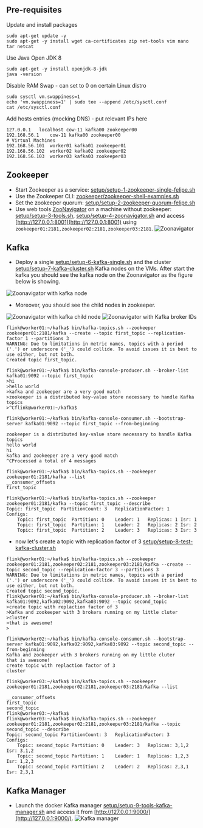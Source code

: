 
## Pre-requisites
Update and install packages
```
sudo apt-get update -y
sudo apt-get -y install wget ca-certificates zip net-tools vim nano tar netcat
```
Use Java Open JDK 8
```
sudo apt-get -y install openjdk-8-jdk
java -version
```
Disable RAM Swap - can set to 0 on certain Linux distro
```
sudo sysctl vm.swappiness=1
echo 'vm.swappiness=1' | sudo tee --append /etc/sysctl.conf
cat /etc/sysctl.conf
```
Add hosts entries (mocking DNS) - put relevant IPs here
```
127.0.0.1	localhost cow-11 kafka00 zookeeper00
192.168.56.1    cow-11 kafka00 zookeeper00
# Virtual Machines
192.168.56.101  worker01 kafka01 zookeeper01
192.168.56.102  worker02 kafka02 zookeeper02
192.168.56.103  worker03 kafka03 zookeeper03
```
## Zookeeper
 - Start Zookeeper as a service: [setup/setup-1-zookeeper-single-felipe.sh](setup/setup-1-zookeeper-single-felipe.sh)
 - Use the Zookeeper CLI: [zookeeper/zookeeper-shell-examples.sh](zookeeper/zookeeper-shell-examples.sh)
 - Set the zookeeper quorum: [setup/setup-2-zookeeper-quorum-felipe.sh](setup/setup-2-zookeeper-quorum-felipe.sh)
 - Use web tools [ZooNavigator](https://github.com/elkozmon/zoonavigator) on a machine without zookeeper: [setup/setup-3-tools.sh](setup/setup-3-tools.sh), [setup/setup-4-zoonavigator.sh](setup/setup-4-zoonavigator.sh) and access [http://127.0.0.1:8001](http://127.0.0.1:8001) using `zookeeper01:2181,zookeeper02:2181,zookeeper03:2181`.
![Zoonavigator](figures/Zoonavigator.png)

## Kafka
 - Deploy a single [setup/setup-6-kafka-single.sh](setup/setup-6-kafka-single.sh) and the cluster [setup/setup-7-kafka-cluster.sh](setup/setup-7-kafka-cluster.sh) Kafka nodes on the VMs. After start the kafka you should see the kafka node on the Zoonavigator as the figure below is showing.

![Zoonavigator with kafka node](figures/zoonavigator-kafka-node.png)

 - Moreover, you should see the child nodes in zookeeper.

![Zoonavigator with kafka child node](figures/zoonavigator-kafka-child-node.png)
![Zoonavigator with Kafka broker IDs](figures/zoonavigator-kafka-broker-ids.png)
```
flink@worker01:~/kafka$ bin/kafka-topics.sh --zookeeper zookeeper01:2181/kafka --create --topic first_topic --replication-factor 1 --partitions 3
WARNING: Due to limitations in metric names, topics with a period ('.') or underscore ('_') could collide. To avoid issues it is best to use either, but not both.
Created topic first_topic.

flink@worker01:~/kafka$ bin/kafka-console-producer.sh --broker-list kafka01:9092 --topic first_topic
>hi
>hello world
>kafka and zookeeper are a very good match
>zookeeper is a distributed key-value store necessary to handle Kafka topics
>^Cflink@worker01:~/kafka$ 

flink@worker01:~/kafka$ bin/kafka-console-consumer.sh --bootstrap-server kafka01:9092 --topic first_topic --from-beginning

zookeeper is a distributed key-value store necessary to handle Kafka topics
hello world
hi
kafka and zookeeper are a very good match
^CProcessed a total of 4 messages

flink@worker01:~/kafka$ bin/kafka-topics.sh --zookeeper zookeeper01:2181/kafka --list
__consumer_offsets
first_topic

flink@worker01:~/kafka$ bin/kafka-topics.sh --zookeeper zookeeper01:2181/kafka --topic first_topic --describe
Topic: first_topic	PartitionCount: 3	ReplicationFactor: 1	Configs: 
	Topic: first_topic	Partition: 0	Leader: 1	Replicas: 1	Isr: 1
	Topic: first_topic	Partition: 1	Leader: 2	Replicas: 2	Isr: 2
	Topic: first_topic	Partition: 2	Leader: 3	Replicas: 3	Isr: 3
```
 - now let's create a topic with replication factor of 3 [setup/setup-8-test-kafka-cluster.sh](setup/setup-8-test-kafka-cluster.sh)
```
flink@worker01:~/kafka$ bin/kafka-topics.sh --zookeeper zookeeper01:2181,zookeeper02:2181,zookeeper03:2181/kafka --create --topic second_topic --replication-factor 3 --partitions 3
WARNING: Due to limitations in metric names, topics with a period ('.') or underscore ('_') could collide. To avoid issues it is best to use either, but not both.
Created topic second_topic.
flink@worker01:~/kafka$ bin/kafka-console-producer.sh --broker-list kafka01:9092,kafka02:9092,kafka03:9092 --topic second_topic
>create topic with replaction factor of 3
>Kafka and zookeeper with 3 brokers running on my little cluter
>cluster
>that is awesome!
>

flink@worker02:~/kafka$ bin/kafka-console-consumer.sh --bootstrap-server kafka01:9092,kafka02:9092,kafka03:9092 --topic second_topic --from-beginning
Kafka and zookeeper with 3 brokers running on my little cluter
that is awesome!
create topic with replaction factor of 3
cluster

flink@worker03:~/kafka$ bin/kafka-topics.sh --zookeeper zookeeper01:2181,zookeeper02:2181,zookeeper03:2181/kafka --list

__consumer_offsets
first_topic
second_topic
flink@worker03:~/kafka$ 
flink@worker03:~/kafka$ bin/kafka-topics.sh --zookeeper zookeeper01:2181,zookeeper02:2181,zookeeper03:2181/kafka --topic second_topic --describe
Topic: second_topic	PartitionCount: 3	ReplicationFactor: 3	Configs: 
	Topic: second_topic	Partition: 0	Leader: 3	Replicas: 3,1,2	Isr: 3,1,2
	Topic: second_topic	Partition: 1	Leader: 1	Replicas: 1,2,3	Isr: 1,2,3
	Topic: second_topic	Partition: 2	Leader: 2	Replicas: 2,3,1	Isr: 2,3,1

```

## Kafka Manager
 - Launch the docker Kafka manager [setup/setup-9-tools-kafka-manager.sh](setup/setup-9-tools-kafka-manager.sh) and access it from [http://127.0.0.1:9000/](http://127.0.0.1:9000/).
![Kafka manager](figures/kafka-broker-manager.png)






